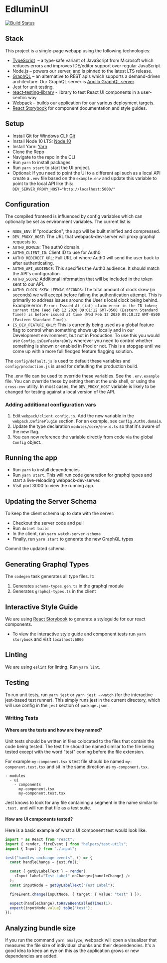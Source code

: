 # EdluminUI

[![Build Status](https://dev.azure.com/hcmventure/hcmventure/_apis/build/status/RedRoverK12.EdluminUI?branchName=master)](https://dev.azure.com/hcmventure/hcmventure/_build/latest?definitionId=3&branchName=master)

## Stack

This project is a single-page webapp using the following technologies:

- [TypeScript](https://www.typescriptlang.org)  – a type-safe variant of JavaScript from Microsoft which reduces errors and improves IDE/editor support over regular JavaScript.
- Node.js – powers our server, and is pinned to the latest LTS release.
- [GraphQL](http://graphql.org) – an alternative to REST apis which supports a demand-driven architecture. Our GraphQL server is [Apollo GraphQL server](http://dev.apollodata.com/tools/graphql-server/).
- [Jest](http://facebook.github.io/jest/#use) for unit testing.
- [react-testing-library](https://testing-library.com/docs/react-testing-library/intro) - library to test React UI components in a user-centric way
- [Webpack](https://webpack.github.io) – builds our application for our various deployment targets.
- [React Storybook](https://storybook.js.org/) for component documentation and style guides.

## Setup

- Install Git for Windows CLI: [Git](https://git-scm.com/download/win)
- Install Node 10 LTS: [Node 10](https://nodejs.org/dist/latest-v10.x/)
- Install Yarn: [Yarn](https://classic.yarnpkg.com/en/docs/install/#windows-stable)
- Clone the Repo
- Navigate to the repo in the CLI
- Run `yarn` to install packages
- Run `yarn start` to start the UI project.
- Optional: If you need to point the UI to a different api such as a local API create a `.env` file based on the `example.env` and update this variable to point to the local API like this: `DEV_SERVER_PROXY_HOST="http://localhost:5000/"`

## Configuration

The compiled frontend is influenced by config variables which can optionally be set as environment variables. The current list is:

- `NODE_ENV`: If "production", the app will be built minified and compressed.
- `DEV_PROXY_HOST`: The URL that webpack-dev-server will proxy graphql requests to.
- `AUTH0_DOMAIN`: The auth0 domain.
- `AUTH0_CLIENT_ID`: Client ID to use for Auth0.
- `AUTH0_REDIRECT_URL`: Full URL of where Auth0 will send the user back to after authenticating.
- `AUTH0_API_AUDIENCE`: This specifies the Auth0 audience. It should match the API's configuration.
- `AUTH0_SCOPE`: Additional information that will be included in the token sent to our API.
- `AUTH0_CLOCK_SKEW_LEEWAY_SECONDS`: The total amount of clock skew (in seconds) we will accept before failing the authentication attempt. This is primarily to address issues around the User's local clock being behind. Example error: `Error: Issued At (iat) claim error in the ID token; current time (Wed Feb 12 2020 09:01:12 GMT-0500 (Eastern Standard Time)) is before issued at time (Wed Feb 12 2020 09:18:22 GMT-0500 (Eastern Standard Time))`.
- `IS_DEV_FEATURE_ONLY`: This is currently being used as a global feature flag to control when something shows up locally and in our Development environment, but not in Production. To use this you would use `Config.isDevFeatureOnly` wherever you need to control whether something is shown or enabled in Prod or not. This is a stopgap until we come up with a more full fledged feature flagging solution.

The `config/default.js` is used to default these variables and `config/production.js` is used for defaulting the production build.

The .env file can be used to override these variables. See the `.env.example` file. You can override these by setting
them at the unix shell, or using the `cross-env` utility. In most cases, the `DEV_PROXY_HOST` variable is likely to be changed for testing against a local version of the API.

### Adding additional configuration vars

1. Edit `webpack/client.config.js`. Add the new variable in the `webpack.DefinePlugin` section.
   For an example, see `Config.Auth0.domain`.
2. Update the type declaration `modules/core/env.d.ts` so that it's aware of the new flag.
3. You can now reference the variable directly from code via the global `Config` object.

## Running the app

- Run `yarn` to install dependencies.
- Run `yarn start`. This will run code generation for graphql types and start a live-reloading
  webpack-dev-server.
- Visit port 3000 to view the running app.

## Updating the Server Schema

To keep the client schema up to date with the server:

- Checkout the server code and pull
- Run `dotnet build`
- In the client, run `yarn watch-server-schema`
- Finally, run `yarn start` to generate the new GraphQL types

Commit the updated schema.

## Generating Graphql Types

The `codegen` task generates all type files. It:

1.  Generates `schema-types.gen.ts` in the graphql module
2.  Generates `graphql-types.ts` in the client

## Interactive Style Guide

We are using [React Storybook](https://storybook.js.org/) to generate a styleguide for our react components.

- To view the interactive style guide and component tests run `yarn storybook` and visit `localhost:6006`

## Linting

We are using `eslint` for linting. Run `yarn lint`.

## Testing

To run unit tests, run `yarn jest` or `yarn jest --watch` (for the interactive jest-based test runner). This simply runs jest in the current directory, which will use config in the `jest` section of `package.json`.

### Writing Tests

#### Where are the tests and how are they named?

Unit tests should be written in files colocated to the files that contain the code being tested. The test file should be named similar to the file being tested except with the word "test" coming before the file extension.

For example `my-component.tsx`'s test file should be named `my-component.test.tsx` and sit in the same direction as `my-component.tsx`.

```
- modules
  - ui
    - components
      my-component.tsx
      my-component.test.tsx
```

Jest knows to look for any file containing a segment in the name similar to `.test.` and will run that file as a test suite.

#### How are UI components tested?

Here is a basic example of what a UI component test would look like.

```typescript
import * as React from "react";
import { render, fireEvent } from "helpers/test-utils";
import { Input } from "./input";

test("handles onchange events", () => {
  const handleChange = jest.fn();

  const { getByLabelText } = render(
    <Input label="Test Label" onChange={handleChange} />
  );
  const inputNode = getByLabelText("Test Label");

  fireEvent.change(inputNode, { target: { value: "test" } });

  expect(handleChange).toHaveBeenCalledTimes(1);
  expect(inputNode.value).toBe("test");
});
```

## Analyzing bundle size

If you run the command `yarn analyze`, webpack will open a visualizer that measures the file size of individual
chunks and their dependencies. It's a good idea to keep an eye on this as the application grows or new dependencies
are added.

